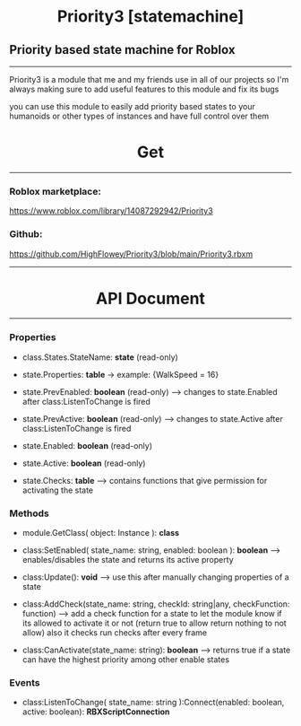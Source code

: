 # <div align="center">Priority3 [statemachine]</div>
## Priority based state machine for Roblox
<hr>

Priority3 is a module that me and my friends use in all of our projects so I'm always making sure to add useful features to this module and fix its bugs

you can use this module to easily add priority based states to your humanoids or other types of instances and have full control over them

# <div align="center">Get</div>
<hr>

### Roblox marketplace:
https://www.roblox.com/library/14087292942/Priority3

### Github:
https://github.com/HighFlowey/Priority3/blob/main/Priority3.rbxm
<hr>

# <div align="center">API Document</div>
<hr>

### **Properties**

* class.States.StateName: **state** (read-only)

* state.Properties: **table** → example: {WalkSpeed = 16}

* state.PrevEnabled: **boolean** (read-only) --> changes to state.Enabled after class:ListenToChange is fired

* state.PrevActive: **boolean** (read-only) --> changes to state.Active after class:ListenToChange is fired

* state.Enabled: **boolean** (read-only)

* state.Active: **boolean** (read-only)

* state.Checks: **table** --> contains functions that give permission for activating the state

### **Methods**

* module.GetClass( object: Instance ): **class**

* class:SetEnabled( state_name: string, enabled: boolean ): **boolean** --> enables/disables the state and returns its active property

* class:Update(): **void** --> use this after manually changing properties of a state

* class:AddCheck(state_name: string, checkId: string|any, checkFunction: function) --> add a check function for a state to let the module know if its allowed to activate it or not (return true to allow return nothing to not allow) also it checks run checks after every frame

* class:CanActivate(state_name: string): **boolean** --> returns true if a state can have the highest priority among other enable states

### **Events**
* class:ListenToChange( state_name: string ):Connect(enabled: boolean, active: boolean): **RBXScriptConnection**
